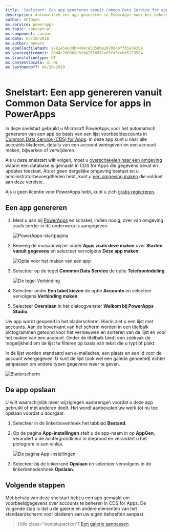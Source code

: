 ```yaml
---
title: 'Snelstart: Een app genereren vanuit Common Data Service for apps | Microsoft Docs'
description: Automatisch een app genereren in PowerApps voor het beheren van gegevens in Common Data Service for Apps
author: AFTOwen
ms.service: powerapps
ms.topic: conceptual
ms.component: canvas
ms.date: 03/10/2018
ms.author: anneta
ms.openlocfilehash: a70145ee3db44b4ce5d58be2d7804bffb5a56369
ms.sourcegitcommit: 8bd4c700969d0fd42950581e03fd5ccbb5273584
ms.translationtype: HT
ms.contentlocale: nl-NL
ms.lasthandoff: 04/26/2018
---
```

# <a name="quickstart-generate-an-app-from-common-data-service-for-apps-in-powerapps"></a>Snelstart: Een app genereren vanuit Common Data Service for apps in PowerApps

In deze snelstart gebruikt u Microsoft PowerApps voor het automatisch genereren van een app op basis van een lijst voorbeeldaccounts in [Common Data Service (CDS) for Apps](../common-data-service/data-platform-intro.md). In deze app kunt u naar alle accounts bladeren, details van een account weergeven en een account maken, bijwerken of verwijderen.

Als u deze snelstart wilt volgen, moet u [overschakelen naar een omgeving](working-with-environments.md) waarin een database is gemaakt in CDS for Apps die gegevens bevat en updates toestaat. Als er geen dergelijke omgeving bestaat en u administratorbevoegdheden hebt, kunt u [een omgeving maken](../../administrator/environments-administration.md#create-an-environment) die voldoet aan deze vereiste.

Als u geen licentie voor PowerApps hebt, kunt u zich [gratis registreren](../signup-for-powerapps.md).

## <a name="generate-an-app"></a>Een app genereren
1. Meld u aan bij [PowerApps](https://web.powerapps.com) en schakel, indien nodig, over van omgeving zoals eerder in dit onderwerp is aangegeven.

    ![PowerApps-startpagina](./media/data-platform-create-app/sign-in.png)

1. Beweeg de muisaanwijzer onder **Apps zoals deze maken** over **Starten vanuit gegevens** en selecteer vervolgens **Deze app maken**.

    ![Optie voor het maken van een app](./media/data-platform-create-app/make-this-app.png)

1. Selecteer op de tegel **Common Data Service** de optie **Telefoonindeling**.

    ![De tegel Verbinding](./media/data-platform-create-app/connection-tile.png)

1. Selecteer onder **Een tabel kiezen** de optie **Accounts** en selecteer vervolgens **Verbinding maken**.

1. Selecteer **Overslaan** in het dialoogvenster **Welkom bij PowerApps Studio**.

Uw app wordt geopend in het bladerscherm. Hierin ziet u een lijst met accounts. Aan de bovenkant van het scherm worden in een titelbalk pictogrammen getoond voor het vernieuwen en sorteren van de lijst en voor het maken van een account. Onder de titelbalk biedt een zoekvak de mogelijkheid om de lijst te filteren op basis van tekst die u typt of plakt. 

In de lijst worden standaard een e-mailadres, een plaats en een id voor de account weergegeven. U kunt de lijst (ook wel een galerie genoemd) echter aanpassen om andere typen gegevens weer te geven.

![Bladerscherm](./media/data-platform-create-app/browse-screen.png)

## <a name="save-the-app"></a>De app opslaan
U wilt waarschijnlijk meer wijzigingen aanbrengen voordat u deze app gebruikt of met anderen deelt. Het wordt aanbevolen uw werk tot nu toe opslaan voordat u doorgaat.

1. Selecteer in de linkerbovenhoek het tabblad **Bestand**.

1. Op de pagina **App-instellingen** stelt u de app-naam in op **AppGen**, verandert u de achtergrondkleur in dieprood en verandert u het pictogram in een vinkje.

    ![De pagina App-instellingen](./media/data-platform-create-app/app-settings.png)

1. Selecteer bij de linkerrand **Opslaan** en selecteer vervolgens in de linkerbenedenhoek **Opslaan**.

## <a name="next-steps"></a>Volgende stappen
Met behulp van deze snelstart hebt u een app gemaakt om voorbeeldgegevens over accounts te beheren in CDS for Apps. De volgende stap is dat u de galerie en andere elementen van het standaardscherm voor bladeren aan uw eigen behoeften aanpast.

> [!div class="nextstepaction"]
> [Een galerie aanpassen](customize-layout-sharepoint.md).
